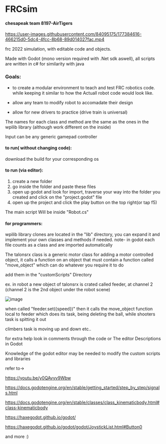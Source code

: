 # FRCsim

#### chesapeak team 8197-AirTigers

https://user-images.githubusercontent.com/84095175/177384616-466215d0-5dc4-4fcc-8b68-89d014027fac.mp4


frc 2022 simulation, with editable code and objects. 

Made with Godot (mono version required with .Net sdk aswell), all scripts are written in c# for similarity with java

### Goals:

* to create a modular environment to teach and test FRC robotics code. while keeping it similar to how the Actuall robot code would look like.

* allow any team to modify robot to accomadate their design

* allow for new drivers to practice (drive train is universal)

The names for each class and method are the same as the ones in the wpilib library (although work different on the inside)

Input can be any generic gamepad controller

#### to run( without changing code):

download the build for your corresponding os

#### to run (via editor):
1. create a new folder 
2. go inside the folder and paste these files
3. open up godot and look for import, traverse your way into the folder you created and click on the "project.godot" file
4. open up the project and click the play button on the top right(or tap f5)

The main script Will be inside "Robot.cs"

#### for programmers:
wpilib library clones are located in the "lib" directory, you can expand it and implement your own classes and methods if needed.
note- in godot each file counts as a class and are imported automatically

The talonsrx class is a generic motor class for adding a motor controlled object, it calls a function on an object that must contain
a function called "move_object" which can do whatever you require it to do

add them in the "customScripts" Directory

ex. in robot a new object of talonsrx is crated called feeder, at channel 2 (channel 2 is the 2nd object under the robot scene)

![image](https://user-images.githubusercontent.com/84095175/177078370-5212f2ec-3ccc-44e3-8bdd-2b90aee7601e.png)

when called "feeder.set({speed})" then it calls the move_object function local to feeder which does its task, being deleting the ball, while shooters task is spitting it out

climbers task is moving up and down etc..

for extra help look in comments through the code or The editor Descriptions in Godot

Knowledge of the godot editor may be needed to modify the custom scripts and libraries

refer to->

https://youtu.be/y0QAvyv9Wbw

https://docs.godotengine.org/en/stable/getting_started/step_by_step/signals.html

https://docs.godotengine.org/en/stable/classes/class_kinematicbody.html#class-kinematicbody

https://haxegodot.github.io/godot/

https://haxegodot.github.io/godot/godot/JoystickList.html#Button0

and more :)
